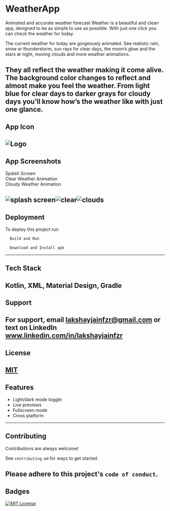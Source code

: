 # WeatherApp

Animated and accurate weather forecast
Weather is a beautiful and clean app, designed to be as simple to use as possible. With just one click you can check the weather for today.

The current weather for today are gorgeously animated. 
See realistic rain, snow or thunderstorm, sun rays for clear days, the moon’s glow and the stars at night, moving clouds and more weather animations. 

They all reflect the weather making it come alive.
The background color changes to reflect and almost make you feel the weather. 
From light blue for clear days to darker grays for cloudy days you’ll know how’s the weather like with just one glance.
---

## App Icon

![Logo](https://github.com/coderlakshayjain/WeatherApp/assets/53349105/7448915d-fee4-4a61-9df9-b3fd03a5ee87)
---

## App Screenshots
Spalsh Screen   
Clear Weather Animation    
Cloudy Weather Animation

![splash screen](https://github.com/coderlakshayjain/WeatherApp/assets/53349105/65a1513c-fe38-44c4-aa97-5f7c33b7ab6d)![clear](https://github.com/coderlakshayjain/WeatherApp/assets/53349105/9809ddf4-9b15-4ff6-837e-bcc6495fbc49)![clouds](https://github.com/coderlakshayjain/WeatherApp/assets/53349105/4d350f16-03b5-4878-b14c-984ef1fdac2d)
---

## Deployment

To deploy this project run

```bash
  Build and Run
```

```bash
  Download and Install apk
```
---

## Tech Stack

Kotlin, XML, Material Design, Gradle
---

## Support

For support, email lakshayjainfzr@gmail.com or text on LinkedIn\
www.linkedin.com/in/lakshayjainfzr
---

## License

[MIT](https://choosealicense.com/licenses/mit/)
---

## Features

- Light/dark mode toggle
- Live previews
- Fullscreen mode
- Cross platform
---

## Contributing

Contributions are always welcome!

See `contributing.md` for ways to get started.

Please adhere to this project's `code of conduct`.
---

## Badges

[![MIT License](https://img.shields.io/badge/License-MIT-green.svg)](https://choosealicense.com/licenses/mit/)
